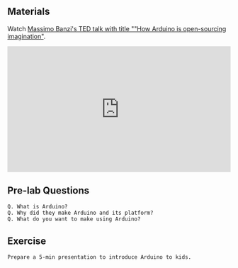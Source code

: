 ## Materials 

Watch [Massimo Banzi's TED talk with title ""How Arduino is open-sourcing imagination"](https://www.ted.com/talks/massimo_banzi_how_arduino_is_open_sourcing_imagination).

<div style="max-width:854px"><div style="position:relative;height:0;padding-bottom:56.25%"><iframe src="https://embed.ted.com/talks/lang/en/massimo_banzi_how_arduino_is_open_sourcing_imagination" width="854" height="480" style="position:absolute;left:0;top:0;width:100%;height:100%" frameborder="0" scrolling="no" allowfullscreen></iframe></div></div>


## Pre-lab Questions
```
Q. What is Arduino? 
Q. Why did they make Arduino and its platform?
Q. What do you want to make using Arduino?
```

## Exercise
```
Prepare a 5-min presentation to introduce Arduino to kids.
```
